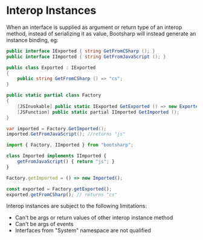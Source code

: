 ﻿# Interop Instances

When an interface is supplied as argument or return type of an interop method, instead of serializing it as value, Bootsharp will instead generate an instance binding, eg:

```csharp
public interface IExported { string GetFromCSharp (); }
public interface IImported { string GetFromJavaScript (); }

public class Exported : IExported
{
    public string GetFromCSharp () => "cs";
}

public static partial class Factory
{
    [JSInvokable] public static IExported GetExported () => new Exported();
    [JSFunction] public static partial IImported GetImported ();
}

var imported = Factory.GetImported();
imported.GetFromJavaScript(); //returns "js"
```

```ts
import { Factory, IImported } from "bootsharp";

class Imported implements IImported {
    getFromJavaScript() { return "js"; }
}

Factory.getImported = () => new Imported();

const exported = Factory.getExported();
exported.getFromCSharp(); // returns "cs"
```

Interop instances are subject to the following limitations:
- Can't be args or return values of other interop instance method
- Can't be args of events
- Interfaces from "System" namespace are not qualified
